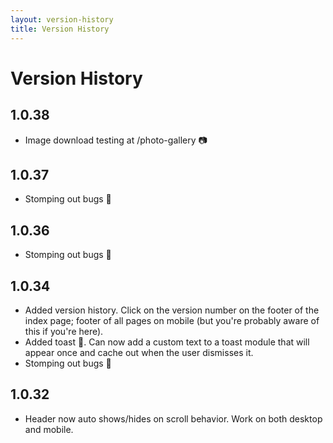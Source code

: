 ```yaml
---
layout: version-history
title: Version History
---
```





# Version History
## 1.0.38
* Image download testing at /photo-gallery 📷

## 1.0.37
* Stomping out bugs 🐛

## 1.0.36
* Stomping out bugs 🐛

## 1.0.34
* Added version history. Click on the version number on the footer of the index page; footer of all pages on mobile (but you're probably aware of this if you're here).
* Added toast 🍞. Can now add a custom text to a toast module that will appear once and cache out when the user dismisses it.
* Stomping out bugs 🐛

## 1.0.32
* Header now auto shows/hides on scroll behavior. Work on both desktop and mobile.